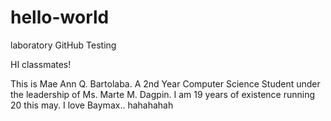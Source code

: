 # hello-world
laboratory GitHub Testing

HI classmates!

This is Mae Ann Q. Bartolaba. A 2nd Year Computer Science Student under the leadership of Ms. Marte M. Dagpin.
I am 19 years of existence running 20 this may. I love Baymax.. hahahahah 
